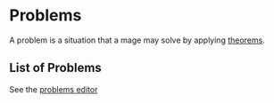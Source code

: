 # Problems
A problem is a situation that a mage may solve by applying [theorems](theorem.md).

## List of Problems
See the [problems editor](../tools/preceptList.html)